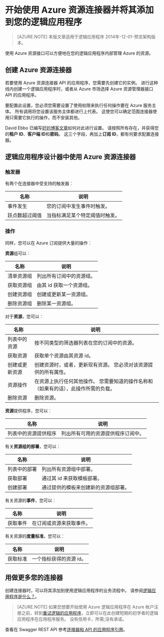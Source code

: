 <properties
   pageTitle="在应用程序逻辑中使用 Azure 资源连接器 |Microsoft Azure 应用程序服务"
   description="如何创建和配置 Azure 资源接口或 API 的应用程序并在 Azure 应用程序服务中的一个逻辑应用程序中使用它"
   services="logic-apps"
   documentationCenter=".net,nodejs,java"
   authors="stepsic-microsoft-com"
   manager="erikre"
   editor=""/>

<tags
   ms.service="logic-apps"
   ms.devlang="multiple"
   ms.topic="article"
   ms.tgt_pltfrm="na"
   ms.workload="integration"
   ms.date="09/01/2016"
   ms.author="stepsic"/>

# <a name="get-started-with-the-azure-resource-connector-and-add-it-to-your-logic-app"></a>开始使用 Azure 资源连接器并将其添加到您的逻辑应用程序
>[AZURE.NOTE] 本版文章适用于逻辑应用程序 2014年-12-01-预览架构版本。

使用 Azure 资源接口可以方便地在您的逻辑应用程序内部管理 Azure 的资源。

## <a name="create-the-azure-resource-connector"></a>创建 Azure 资源连接器
若要使用 Azure 资源连接器 API 的应用程序，您需要先创建它的实例。 进行这种线内创建一个逻辑应用程序时，或者从 Azure 市场选择 Azure 资源管理器接口 API 的应用程序。

要配置此设置，您必须您需要设置了使用权限来执行任何操作要在 Azure 服务主体。 所有调用将您设置该服务主体都进行上代表。 这使您可以确定范围连接器使用只需要它执行的操作，而不安装其他。

David Ebbo 已编写[好的博客文章](http://blog.davidebbo.com/2014/12/azure-service-principal.html)如何对此进行设置。 请按照所有存在，并获得您的**租户 ID**、**客户端 ID**和**密码**。 这三个字段，再加上**订阅 ID**，都有何要求配置连接器。

## <a name="using-the-azure-resource-connector-in-logic-apps-designer"></a>逻辑应用程序设计器中使用 Azure 资源连接器
### <a name="trigger"></a>触发器
有两个在连接器中受支持的触发器︰

名称 | 说明
---- | -----------
事件发生 | 您的订阅中发生事件时触发。
跃点数超过阈值 |  当指标满足某个特定阈值时触发。

### <a name="action"></a>操作

同样，您可以在 Azure 订阅提供大量的操作︰

**资源**组可以︰

名称 | 说明
---- | -----------
清单资源组 | 列出所有订阅中的资源组。
获取资源组 | 由其 id 获取一个资源组。
创建资源组 | 创建或更新某一资源组。
删除资源组 | 删除某一资源组。

对于**资源**，您可以︰

名称 | 说明
---- | -----------
列表中的资源 | 按不同类型的筛选器列表在您的订阅中的资源。
获取资源 | 获取单个资源由其资源 id。
创建或更新资源 | 创建资源时，或者，更新现有资源。 您必须对该资源提供的所有属性。
资源操作 |  在资源上执行任何其他操作。 您需要知道的操作名称和 （如果有的话），此操作所需的负载。
删除资源 | 删除资源。

**资源**提供程序，您可以︰

名称 | 说明
---- | -----------
列表中的资源提供程序 | 列出所有可用的资源提供程序订阅中。

有关**资源组的部署**，您可以︰

名称 | 说明
---- | -----------
列表中的部署 | 列出所有资源组中部署。
获取部署 | 通过其 id 来获取模板部署。
创建部署 | 通过提供的模板来创建新的资源组部署。

有关资源的**事件**，您可以︰

名称 | 说明
---- | -----------
获取事件 | 在订阅或资源来获取事件。

有关资源的**度量标准**，您可以︰

名称 | 说明
---- | -----------
获取标准 | 一个指标获得的资源 id。

## <a name="do-more-with-your-connector"></a>用做更多您的连接器
创建连接器时，可以将其添加到使用逻辑应用程序的业务流程中。 请参阅[逻辑应用程序是什么？](app-service-logic-what-are-logic-apps.md)。

>[AZURE.NOTE] 如果您想要开始使用 Azure 逻辑应用程序在 Azure 帐户注册之前，转到[重试逻辑的应用程序](https://tryappservice.azure.com/?appservice=logic)，立即可以在此创建短期的初学者的逻辑应用程序在应用程序服务。 没有信用卡，所需;没有承诺。

查看在 Swagger REST API 参考[连接器和 API 的应用程序引用](http://go.microsoft.com/fwlink/p/?LinkId=529766)。

<!--References -->

<!--Links -->
[Creating a Logic app]: app-service-logic-create-a-logic-app.md
